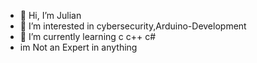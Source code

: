 - 👋 Hi, I’m Julian
- 👀 I’m interested in cybersecurity,Arduino-Development
- 🌱 I’m currently learning c c++ c#
- im Not an Expert in anything 


<!---
Jaka-Ju/Jaka-Ju is a ✨ special ✨ repository because its `README.md` (this file) appears on your GitHub profile.
You can click the Preview link to take a look at your changes.
--->
